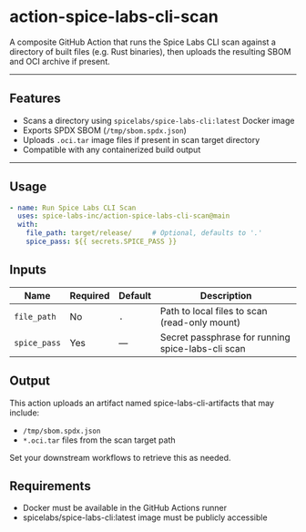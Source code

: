 # action-spice-labs-cli-scan

A composite GitHub Action that runs the Spice Labs CLI scan against a directory of built files (e.g. Rust binaries), then uploads the resulting SBOM and OCI archive if present.

---

## Features

- Scans a directory using `spicelabs/spice-labs-cli:latest` Docker image
- Exports SPDX SBOM (`/tmp/sbom.spdx.json`)
- Uploads `.oci.tar` image files if present in scan target directory
- Compatible with any containerized build output

---

## Usage

```yaml
- name: Run Spice Labs CLI Scan
  uses: spice-labs-inc/action-spice-labs-cli-scan@main
  with:
    file_path: target/release/     # Optional, defaults to '.'
    spice_pass: ${{ secrets.SPICE_PASS }}
```
## Inputs
| Name         | Required | Default | Description                                   |
| ------------ | -------- | ------- | --------------------------------------------- |
| `file_path`  | No       | `.`     | Path to local files to scan (read-only mount) |
| `spice_pass` | Yes      | —       | Secret passphrase for running spice-labs-cli scan    |

## Output
This action uploads an artifact named spice-labs-cli-artifacts that may include:
  *  `/tmp/sbom.spdx.json`
  *  `*.oci.tar` files from the scan target path

Set your downstream workflows to retrieve this as needed.

## Requirements
  *  Docker must be available in the GitHub Actions runner
  *  spicelabs/spice-labs-cli:latest image must be publicly accessible
